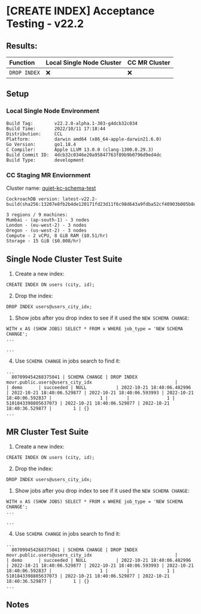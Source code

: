 <!-- Acceptance Testing 22.2 Release -->
#  [CREATE INDEX] Acceptance Testing - v22.2

## **Results:**
Function | Local Single Node Cluster | CC MR Cluster
:---------------- | :-------------| :-------------|
`DROP INDEX` | ❌ |  ❌ |

## Setup
<!-- Local Single Node Environment -->
### Local Single Node Environment
```
Build Tag:        v22.2.0-alpha.1-303-g4dcb32c034
Build Time:       2022/10/11 17:18:44
Distribution:     CCL
Platform:         darwin amd64 (x86_64-apple-darwin21.6.0)
Go Version:       go1.18.4
C Compiler:       Apple LLVM 13.0.0 (clang-1300.0.29.3)
Build Commit ID:  4dcb32c0346e20a95847763f89b9b0796d9ed4dc
Build Type:       development
```

<!-- CC Staging MR Enviornment -->
### CC Staging MR Enviornment
Cluster name: [quiet-kc-schema-test](https://management-staging.crdb.io/cluster/5fab2764-7f93-4198-a76b-0ad25406ade3)
```
CockroachDB version: latest-v22.2-build(sha256:13207e8fb2b4de120171fd23d11f6c98d643a9fdba52cf40903b005b8dc86baf)

3 regions / 9 machines:
Mumbai - (ap-south-1) - 3 nodes
London - (eu-west-2) - 3 nodes
Oregon - (us-west-2) - 3 nodes
Compute - 2 vCPU, 8 GiB RAM ($0.51/hr)
Storage - 15 GiB ($0.008/hr)
```

<!-- Single Node Cluster Test Suite -->
## Single Node Cluster Test Suite

1. Create a new index:
```
CREATE INDEX ON users (city, id);
```
2. Drop the index:
```
DROP INDEX users@users_city_idx;
```
1. Show jobs after you drop index to see if it used the `NEW SCHEMA CHANGE`:
```
WITH x AS (SHOW JOBS) SELECT * FROM x WHERE job_type = 'NEW SCHEMA CHANGE';
...

...
```
4. Use `SCHEMA CHANGE` in jobs search to find it:
```
...
  807099454268375041 | SCHEMA CHANGE | DROP INDEX movr.public.users@users_city_idx                               |           | demo      | succeeded | NULL           | 2022-10-21 18:40:06.482996 | 2022-10-21 18:40:06.529877 | 2022-10-21 18:40:06.593993 | 2022-10-21 18:40:06.592837 |                  1 |       |              1 | 5101843398805637073 | 2022-10-21 18:40:06.529877 | 2022-10-21 18:40:36.529877 |        1 | {}
...
```
<!-- MR Cluster Test Suite -->
## MR Cluster Test Suite
1. Create a new index:
```
CREATE INDEX ON users (city, id);
```
2. Drop the index:
```
DROP INDEX users@users_city_idx;
```
1. Show jobs after you drop index to see if it used the `NEW SCHEMA CHANGE`:
```
WITH x AS (SHOW JOBS) SELECT * FROM x WHERE job_type = 'NEW SCHEMA CHANGE';
...

...
```
4. Use `SCHEMA CHANGE` in jobs search to find it:
```
...
  807099454268375041 | SCHEMA CHANGE | DROP INDEX movr.public.users@users_city_idx                               |           | demo      | succeeded | NULL           | 2022-10-21 18:40:06.482996 | 2022-10-21 18:40:06.529877 | 2022-10-21 18:40:06.593993 | 2022-10-21 18:40:06.592837 |                  1 |       |              1 | 5101843398805637073 | 2022-10-21 18:40:06.529877 | 2022-10-21 18:40:36.529877 |        1 | {}
...
```

<!-- Notes -->
## Notes
